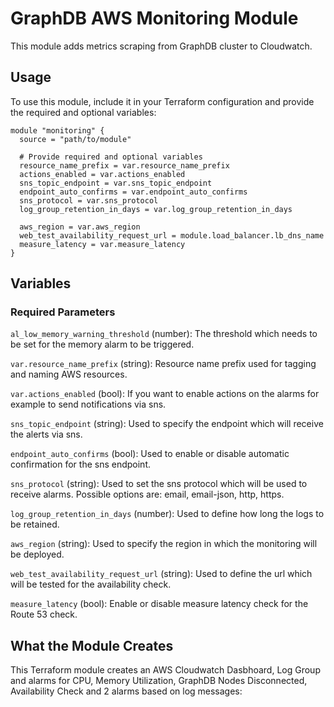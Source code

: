 # GraphDB AWS Monitoring Module

This module adds metrics scraping from GraphDB cluster to Cloudwatch.

## Usage

To use this module, include it in your Terraform configuration and provide the required and optional variables:
```hcl
module "monitoring" {
  source = "path/to/module" 

  # Provide required and optional variables
  resource_name_prefix = var.resource_name_prefix
  actions_enabled = var.actions_enabled
  sns_topic_endpoint = var.sns_topic_endpoint
  endpoint_auto_confirms = var.endpoint_auto_confirms
  sns_protocol = var.sns_protocol
  log_group_retention_in_days = var.log_group_retention_in_days

  aws_region = var.aws_region
  web_test_availability_request_url = module.load_balancer.lb_dns_name
  measure_latency = var.measure_latency
}
```

## Variables

### Required Parameters

`al_low_memory_warning_threshold` (number): The threshold which needs to be set for the memory alarm to be triggered.

`var.resource_name_prefix` (string): Resource name prefix used for tagging and naming AWS resources.

`var.actions_enabled` (bool): If you want to enable actions on the alarms for example to send notifications via sns.

`sns_topic_endpoint` (string): Used to specify the endpoint which will receive the alerts via sns.

`endpoint_auto_confirms` (bool): Used to enable or disable automatic confirmation for the sns endpoint.

`sns_protocol` (string): Used to set the sns protocol which will be used to receive alarms. Possible options are: email, email-json, http, https.

`log_group_retention_in_days` (number): Used to define how long the logs to be retained.

`aws_region` (string): Used to specify the region in which the monitoring will be deployed.

`web_test_availability_request_url` (string): Used to define the url which will be tested for the availability check.

`measure_latency` (bool): Enable or disable measure latency check for the Route 53 check.

## What the Module Creates

This Terraform module creates an AWS Cloudwatch Dasbhoard, Log Group and alarms for CPU, Memory Utilization, GraphDB Nodes Disconnected, Availability Check and 2 alarms based on log messages:

